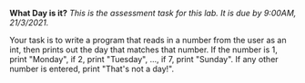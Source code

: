<b>What Day is it?</b>
<i>This is the assessment task for this lab. It is due by 9:00AM, 21/3/2021.</i>

Your task is to write a program that reads in a number from the user as an int, then prints out the day that matches that number. If the number is 1, print "Monday", if 2, print "Tuesday", ..., if 7, print "Sunday". If any other number is entered, print "That's not a day!".
